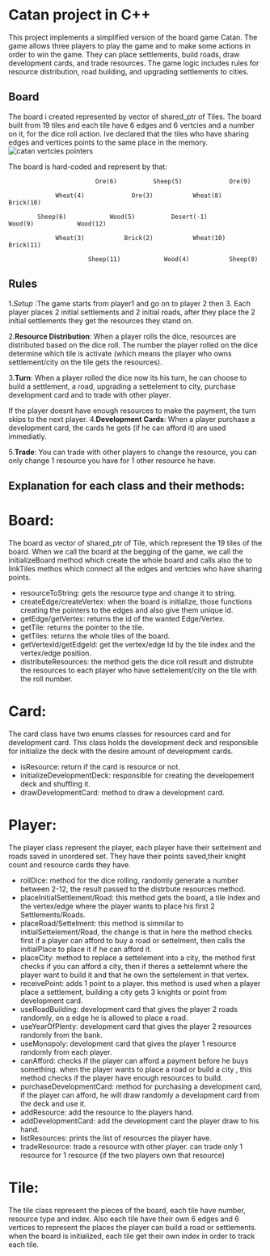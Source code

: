 # Catan project in C++
This project implements a simplified version of the board game Catan. The game allows three players to play the game and to make some actions in order to win the game. They can place settlements, build roads, draw development cards, and trade resources. The game logic includes rules for resource distribution, road building, and upgrading settlements to cities.

## Board
The board i created represented by vector of shared_ptr of Tiles. The board built from 19 tiles and each tile have 6 edges and 6 vertcies and a number on it, for the dice roll action. Ive declared that the tiles who have sharing edges and vertices points to the same place in the memory.
![catan vertcies pointers](https://github.com/maayansher/Catan/assets/72826364/a9307fc8-5f75-4d2f-adfb-9ed186e31979)

The board is hard-coded and represent by that:

                            Ore(6)          Sheep(5)             Ore(9)

                 Wheat(4)             Ore(3)           Wheat(8)           Brick(10)

            Sheep(6)            Wood(5)          Desert(-1)            Wood(9)            Wood(12)

                 Wheat(3)           Brick(2)           Wheat(10)           Brick(11)

                          Sheep(11)            Wood(4)           Sheep(8)
## Rules

1.*Setup* :The game starts from player1 and go on to player 2 then 3. Each player places 2 initial settlements and 2 initial roads, after they place the 2 initial settlements they get the resources they stand on.

2.**Resource Distribution**: When a player rolls the dice, resources are distributed based on the dice roll. The number the player rolled on the dice determine which tile is activate (which means the
player who owns settlement/city on the tile gets the resources).

3.**Turn**: When a player rolled the dice now its his turn, he can choose to build a settlement, a road, upgrading a settelement to city, purchase development card and to trade with other player.

If the player doesnt have enough resources to make the payment, the turn skips to the next player.
4.**Development Cards**: When a player purchase a development card, the cards he gets (if he can afford it) are used immediatly.

5.**Trade**: You can trade with other players to change the resource, you can only change 1 resource you have for 1 other resource he have.

## Explanation for each class and their methods:
# Board:
The board as vector of shared_ptr of Tile, which represent the 19 tiles of the board. When we call the board
at the begging of the game, we call the initializeBoard method which create the whole board and calls also the to linkTiles methos which connect all the edges and vertcies who have sharing points.

- resourceToString: gets the resource type and change it to string.
- createEdge/createVertex: when the board is initialize, those functions creating the pointers to the edges and also give them unique id.
- getEdge/getVertex: returns the id of the wanted Edge/Vertex.
- getTile: returns the pointer to the tile.
- getTiles: returns the whole tiles of the board.
- getVertexId/getEdgeId: get the vertex/edge Id by the tile index and the vertex/edge position.
- distributeResources: the method gets the dice roll result and distrubte the resources to each player who have settelement/city on the tile with the roll number.

# Card:
The card class have two enums classes for resources card and for development card.
This class holds the development deck and responsible for initialize the deck with the desire amount of development cards.

- isResource: return if the card is resource or not.
- initializeDevelopmentDeck: responsible for creating the developement deck and shuffling it.
- drawDevelopmentCard: method to draw a development card.

# Player:
The player class represent the player, each player have their settelment and roads saved in unordered set.
They have their points saved,their knight count and resource cards they have.

- rollDice: method for the dice rolling, randomly generate a number between 2-12, the result passed to the distrbute resources method.
- placeInitialSettlement/Road: this method gets the board, a tile index and the vertex/edge where the player wants to place his first 2 Settlements/Roads.
- placeRoad/Settelment: this method is simmilar to initialSettelement/Road, the change is that in here the method checks first if a player can afford to buy a road or settelment, then calls the initialPlace to place it if he can afford it.
- placeCity: method to replace a settelement into a city, the method first checks if you can afford a city, then if theres a settelemnt where the player want to build it and that he own the settelement in that vertex.
- receivePoint: adds 1 point to a player. this method is used when a player place a settlement, building a city gets 3 knights or point from development card.
- useRoadBuilding: development card that gives the player 2 roads randomly, on a edge he is allowed to place a road.
- useYearOfPlenty: development card that gives the player 2 resources randomly from the bank.
- useMonopoly: development card that gives the player 1 resource randomly from each player.
- canAfford: checks if the player can afford a payment before he buys something. when the player wants to place a road or build a city , this method checks if the player have enough resources to build.
- purchaseDevelopmentCard: method for purchasing a development card, if the player can afford, he will draw randomly a development card from the deck and use it.
- addResource: add the resource to the players hand.
- addDevelopmentCard: add the development card the player draw to his hand.
- listResources: prints the list of resources the player have.
- tradeResource: trade a resource with other player. can trade only 1 resource for 1 resource (if the two players own that resource)

# Tile:
The tile class represent the pieces of the board, each tile have number, resource type and index.
Also each tile have their own 6 edges and 6 vertices to represent the places the player can build a road or settlements.
when the board is initialized, each tile get their own index in order to track each tile.
